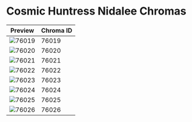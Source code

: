 # Cosmic Huntress Nidalee Chromas

| Preview | Chroma ID |
|---------|-----------|
| ![76019](https://raw.communitydragon.org/latest/plugins/rcp-be-lol-game-data/global/default/v1/champion-chroma-images/76/76019.png) | 76019 |
| ![76020](https://raw.communitydragon.org/latest/plugins/rcp-be-lol-game-data/global/default/v1/champion-chroma-images/76/76020.png) | 76020 |
| ![76021](https://raw.communitydragon.org/latest/plugins/rcp-be-lol-game-data/global/default/v1/champion-chroma-images/76/76021.png) | 76021 |
| ![76022](https://raw.communitydragon.org/latest/plugins/rcp-be-lol-game-data/global/default/v1/champion-chroma-images/76/76022.png) | 76022 |
| ![76023](https://raw.communitydragon.org/latest/plugins/rcp-be-lol-game-data/global/default/v1/champion-chroma-images/76/76023.png) | 76023 |
| ![76024](https://raw.communitydragon.org/latest/plugins/rcp-be-lol-game-data/global/default/v1/champion-chroma-images/76/76024.png) | 76024 |
| ![76025](https://raw.communitydragon.org/latest/plugins/rcp-be-lol-game-data/global/default/v1/champion-chroma-images/76/76025.png) | 76025 |
| ![76026](https://raw.communitydragon.org/latest/plugins/rcp-be-lol-game-data/global/default/v1/champion-chroma-images/76/76026.png) | 76026 |